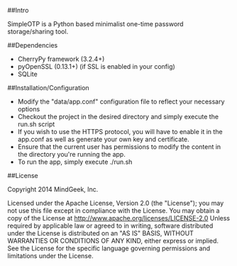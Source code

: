 ##Intro

SimpleOTP is a Python based minimalist one-time password storage/sharing tool.


##Dependencies

- CherryPy framework (3.2.4+)
- pyOpenSSL (0.13.1+) (if SSL is enabled in your config)
- SQLite


##Installation/Configuration

- Modify the "data/app.conf" configuration file to reflect your necessary options
- Checkout the project in the desired directory and simply execute the run.sh script
- If you wish to use the HTTPS protocol, you will have to enable it in the app.conf as well as generate your own key and certificate.
- Ensure that the current user has permissions to modify the content in the directory you're running the app.
- To run the app, simply execute ./run.sh

##License

Copyright 2014 MindGeek, Inc.

Licensed under the Apache License, Version 2.0 (the "License"); you may not use this file except in compliance with the License. You may obtain a copy of the License at http://www.apache.org/licenses/LICENSE-2.0 Unless required by applicable law or agreed to in writing, software distributed under the License is distributed on an "AS IS" BASIS, WITHOUT WARRANTIES OR CONDITIONS OF ANY KIND, either express or implied. See the License for the specific language governing permissions and limitations under the License.